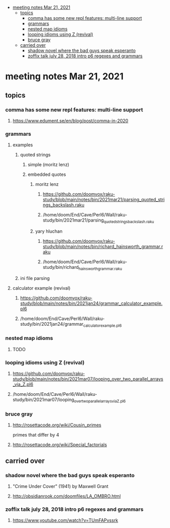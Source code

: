 - [meeting notes Mar 21, 2021](#org2f285c8)
  - [topics](#org8ca31ef)
    - [comma has some new repl features: multi-line support](#org4f22c05)
    - [grammars](#org861f7a7)
    - [nested map idioms](#org686d7d1)
    - [looping idioms using Z (revival)](#orgc37d1b8)
    - [bruce gray](#org04c85ac)
  - [carried over](#org00fd9c2)
    - [shadow novel where the bad guys speak esperanto](#org4a813e7)
    - [zoffix talk july 28, 2018 intro p6 regexes and grammars](#orgcff7fd1)


<a id="org2f285c8"></a>

# meeting notes Mar 21, 2021


<a id="org8ca31ef"></a>

## topics


<a id="org4f22c05"></a>

### comma has some new repl features: multi-line support

1.  <https://www.edument.se/en/blog/post/comma-in-2020>


<a id="org861f7a7"></a>

### grammars

1.  examples

    1.  quoted strings
    
        1.  simple (moritz lenz)
        
        2.  embedded quotes
        
            1.  moritz lenz
            
                1.  <https://github.com/doomvox/raku-study/blob/main/notes/bin/2021mar21/parsing_quoted_strings_backslash.raku>
                
                2.  /home/doom/End/Cave/Perl6/Wall/raku-study/bin/2021mar21/parsing<sub>quoted</sub><sub>strings</sub><sub>backslash.raku</sub>
            
            2.  yary hluchan
            
                1.  <https://github.com/doomvox/raku-study/blob/main/notes/bin/richard_hainsworth_grammar.raku>
                
                2.  /home/doom/End/Cave/Perl6/Wall/raku-study/bin/richard<sub>hainsworth</sub><sub>grammar.raku</sub>
    
    2.  ini file parsing

2.  calculator example (revival)

    1.  <https://github.com/doomvox/raku-study/blob/main/notes/bin/2021jan24/grammar_calculator_example.pl6>
    
    2.  /home/doom/End/Cave/Perl6/Wall/raku-study/bin/2021jan24/grammar<sub>calculator</sub><sub>example.pl6</sub>


<a id="org686d7d1"></a>

### nested map idioms

1.  TODO 


<a id="orgc37d1b8"></a>

### looping idioms using Z (revival)

1.  <https://github.com/doomvox/raku-study/blob/main/notes/bin/2021mar07/looping_over_two_parallel_arrays_via_Z.pl6>

2.  /home/doom/End/Cave/Perl6/Wall/raku-study/bin/2021mar07/looping<sub>over</sub><sub>two</sub><sub>parallel</sub><sub>arrays</sub><sub>via</sub><sub>Z.pl6</sub>


<a id="org04c85ac"></a>

### bruce gray

1.  <http://rosettacode.org/wiki/Cousin_primes>

    primes that differ by 4

2.  <http://rosettacode.org/wiki/Special_factorials>


<a id="org00fd9c2"></a>

## carried over


<a id="org4a813e7"></a>

### shadow novel where the bad guys speak esperanto

1.  "Crime Under Cover" (1941) by Maxwell Grant

2.  <http://obsidianrook.com/doomfiles/LA_OMBRO.html>


<a id="orgcff7fd1"></a>

### zoffix talk july 28, 2018 intro p6 regexes and grammars

1.  <https://www.youtube.com/watch?v=TUmFAPvssrk>
